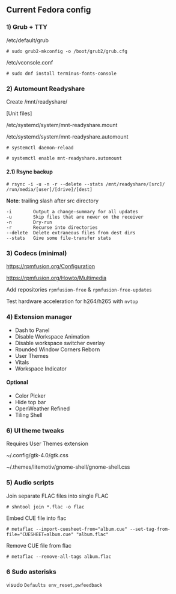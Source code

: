## Current Fedora config

### 1) Grub + TTY 

/etc/default/grub

`# sudo grub2-mkconfig -o /boot/grub2/grub.cfg`

/etc/vconsole.conf

`# sudo dnf install terminus-fonts-console`

### 2) Automount Readyshare

Create /mnt/readyshare/

[Unit files]

/etc/systemd/system/mnt-readyshare.mount 

/etc/systemd/system/mnt-readyshare.automount

`# systemctl daemon-reload`

`# systemctl enable mnt-readyshare.automount`

#### 2.1) Rsync backup

`# rsync -i -u -n -r --delete --stats /mnt/readyshare/[src]/ /run/media/[user]/[drive]/[dest]`

**Note**: trailing slash after src directory

```
-i        Output a change-summary for all updates
-u        Skip files that are newer on the receiver
-n        Dry-run
-r        Recurse into directories
--delete  Delete extraneous files from dest dirs
--stats   Give some file-transfer stats
```

### 3) Codecs (minimal)

https://rpmfusion.org/Configuration

https://rpmfusion.org/Howto/Multimedia

Add repositories `rpmfusion-free` & `rpmfusion-free-updates`

Test hardware acceleration for h264/h265 with `nvtop`

### 4) Extension manager
- Dash to Panel
- Disable Workspace Animation
- Disable workspace switcher overlay
- Rounded Window Corners Reborn
- User Themes
- Vitals
- Workspace Indicator
  
#### Optional
- Color Picker
- Hide top bar
- OpenWeather Refined
- Tiling Shell

### 6) UI theme tweaks

Requires User Themes extension 

~/.config/gtk-4.0/gtk.css

~/.themes/litemotiv/gnome-shell/gnome-shell.css

### 5) Audio scripts

Join separate FLAC files into single FLAC

`# shntool join *.flac -o flac`

Embed CUE file into flac

`# metaflac --import-cuesheet-from="album.cue" --set-tag-from-file="CUESHEET=album.cue" "album.flac"`

Remove CUE file from flac

`# metaflac --remove-all-tags album.flac`

### 6 Sudo asterisks
visudo
`Defaults env_reset,pwfeedback`
